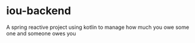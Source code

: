 # iou-backend
A spring reactive project using kotlin to manage how much you owe some one and someone owes you
